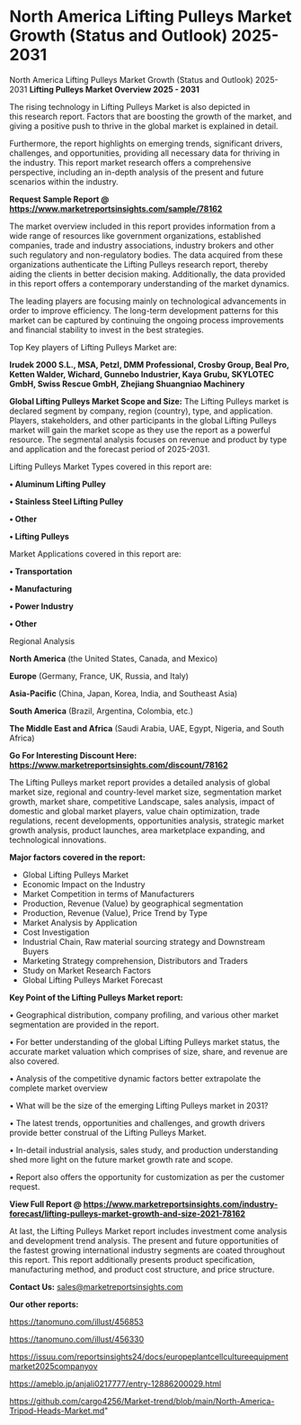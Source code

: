 # North America Lifting Pulleys Market Growth (Status and Outlook) 2025-2031
North America Lifting Pulleys Market Growth (Status and Outlook) 2025-2031
<Strong> Lifting Pulleys Market Overview 2025 - 2031</strong>

The rising technology in Lifting Pulleys Market is also depicted in this research report. Factors that are boosting the growth of the market, and giving a positive push to thrive in the global market is explained in detail.

Furthermore, the report highlights on emerging trends, significant drivers, challenges, and opportunities, providing all necessary data for thriving in the industry. This report market research offers a comprehensive perspective, including an in-depth analysis of the present and future scenarios within the industry.

<strong>Request Sample Report @ <a href=https://www.marketreportsinsights.com/sample/78162>https://www.marketreportsinsights.com/sample/78162</a></strong>

The market overview included in this report provides information from a wide range of resources like government organizations, established companies, trade and industry associations, industry brokers and other such regulatory and non-regulatory bodies. The data acquired from these organizations authenticate the Lifting Pulleys research report, thereby aiding the clients in better decision making. Additionally, the data provided in this report offers a contemporary understanding of the market dynamics.

The leading players are focusing mainly on technological advancements in order to improve efficiency. The long-term development patterns for this market can be captured by continuing the ongoing process improvements and financial stability to invest in the best strategies.

Top Key players of Lifting Pulleys Market are:

<strong>Irudek 2000 S.L., MSA, Petzl, DMM Professional, Crosby Group, Beal Pro, Ketten Walder, Wichard, Gunnebo Industrier, Kaya Grubu, SKYLOTEC GmbH, Swiss Rescue GmbH, Zhejiang Shuangniao Machinery</strong>

<strong><b>Global Lifting Pulleys Market Scope and Size:</b></strong>
The Lifting Pulleys market is declared segment by company, region (country), type, and application. Players, stakeholders, and other participants in the global Lifting Pulleys market will gain the market scope as they use the report as a powerful resource. The segmental analysis focuses on revenue and product by type and application and the forecast period of 2025-2031.

Lifting Pulleys Market Types covered in this report are:

<strong>• Aluminum Lifting Pulley

• Stainless Steel Lifting Pulley

• Other

• Lifting Pulleys</strong>

Market Applications covered in this report are:

<strong>• Transportation

• Manufacturing

• Power Industry

• Other</strong> 

Regional Analysis

<strong>North America</strong> (the United States, Canada, and Mexico)

<strong>Europe</strong> (Germany, France, UK, Russia, and Italy)

<strong>Asia-Pacific</strong> (China, Japan, Korea, India, and Southeast Asia)

<strong>South America</strong> (Brazil, Argentina, Colombia, etc.)

<strong>The Middle East and Africa</strong> (Saudi Arabia, UAE, Egypt, Nigeria, and South Africa)

<strong>Go For Interesting Discount Here: <a href=https://www.marketreportsinsights.com/discount/78162>https://www.marketreportsinsights.com/discount/78162</a></strong>

The Lifting Pulleys market report provides a detailed analysis of global market size, regional and country-level market size, segmentation market growth, market share, competitive Landscape, sales analysis, impact of domestic and global market players, value chain optimization, trade regulations, recent developments, opportunities analysis, strategic market growth analysis, product launches, area marketplace expanding, and technological innovations.

<strong><b>Major factors covered in the report:</b></strong>
<ul>
  <li>Global Lifting Pulleys Market </li>
  <li>Economic Impact on the Industry</li>
  <li>Market Competition in terms of Manufacturers</li>
  <li>Production, Revenue (Value) by geographical segmentation</li>
  <li>Production, Revenue (Value), Price Trend by Type</li>
  <li>Market Analysis by Application</li>
  <li>Cost Investigation</li>
  <li>Industrial Chain, Raw material sourcing strategy and Downstream Buyers</li>
  <li>Marketing Strategy comprehension, Distributors and Traders</li>
  <li>Study on Market Research Factors</li>
  <li>Global Lifting Pulleys Market Forecast</li>
</ul>

<strong><b>Key Point of the Lifting Pulleys Market report:</b></strong>

• Geographical distribution, company profiling, and various other market segmentation are provided in the report.

• For better understanding of the global Lifting Pulleys market status, the accurate market valuation which comprises of size, share, and revenue are also covered.

• Analysis of the competitive dynamic factors better extrapolate the complete market overview

• What will be the size of the emerging Lifting Pulleys market in 2031?

• The latest trends, opportunities and challenges, and growth drivers provide better construal of the Lifting Pulleys Market.

• In-detail industrial analysis, sales study, and production understanding shed more light on the future market growth rate and scope.

• Report also offers the opportunity for customization as per the customer request.

<strong><b>View Full Report @ <a href=https://www.marketreportsinsights.com/industry-forecast/lifting-pulleys-market-growth-and-size-2021-78162>https://www.marketreportsinsights.com/industry-forecast/lifting-pulleys-market-growth-and-size-2021-78162</a></b></strong>


At last, the Lifting Pulleys Market report includes investment come analysis and development trend analysis. The present and future opportunities of the fastest growing international industry segments are coated throughout this report. This report additionally presents product specification, manufacturing method, and product cost structure, and price structure.

<strong>Contact Us:</strong>
sales@marketreportsinsights.com

<strong>Our other reports:</strong>

<a href=https://tanomuno.com/illust/456853>https://tanomuno.com/illust/456853</a>

<a href=https://tanomuno.com/illust/456330>https://tanomuno.com/illust/456330</a>

<a href=https://issuu.com/reportsinsights24/docs/europeplantcellcultureequipmentmarket2025companyov>https://issuu.com/reportsinsights24/docs/europeplantcellcultureequipmentmarket2025companyov</a>

<a href=https://ameblo.jp/anjali0217777/entry-12886200029.html>https://ameblo.jp/anjali0217777/entry-12886200029.html</a>

<a href=https://github.com/cargo4256/Market-trend/blob/main/North-America-Tripod-Heads-Market.md>https://github.com/cargo4256/Market-trend/blob/main/North-America-Tripod-Heads-Market.md</a>"
